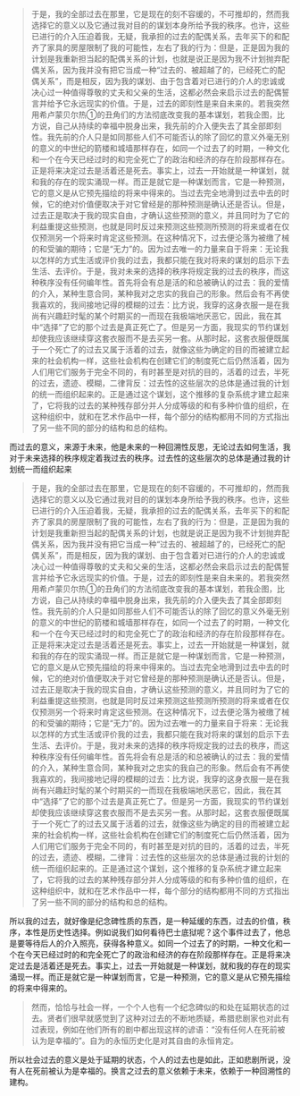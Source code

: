 <blockquote data-pid="d7Qj01un">于是，我的全部过去在那里，它是现在的刻不容缓的，不可推却的，然而我选择它的意义以及它通过我对目的的谋划本身所给予我的秩序。也许，这些已进行的介入压迫着我，无疑，我承担的过去的配偶关系，去年买下的和配齐了家具的房屋限制了我的可能性，左右了我的行为：但是，正是因为我的计划是我重新担当起的配偶关系的计划，也就是说正是因为我不计划抛弃配偶关系，因为我并没有把它当成一种“过去的、被超越了的，已经死亡的配偶关系”，而是相反，因为我的谋划、由于包含着对已进行的介人的忠诚或决心过一种值得尊敬的丈夫和父亲的生活，这都必然会来启示过去的配偶誓言并给予它永远现实的价值。于是，过去的即刻性是来自未来的。若我突然用希卢蒙贝尔热①的丑角们的方法彻底改变我的基本谋划，若我企图，比方说，自己从持续的幸福中脱身出来，我先前的介入便失去了其全部即刻性。我先前的介人只是如同那些人们不可能否认的除了回忆的意义外毫无别的意义的中世纪的箭楼和城墙那样存在，如同一个过去了的时期，一种文化和一个在今天已经过时的和完全死亡了的政治和经济的存在阶段那样存在。正是将来决定过去是活着还是死去。事实上，过去一开始就是一种谋划，就和我的存在的现实涌现一样。而正是就它是一种谋划而言，它是一种预测，它的意义是从它预先描绘的将来中得来的。当过去完全地滑到过去中去的时候，它的绝对价值便取决于对它曾经是的那种预测是确认还是否认。但是，过去正是取决于我的现实自由，才确认这些预测的意义，并且同时为了它的利益重提这些预测，也就是同时反过来预测这些预测所预测的将来或者在仅仅预测另一个将来时肯定这些预测。在这种情况下，过去便沦落为被缴了械的和受骗的期待；它是“无力”的。因为过去唯一的力量来自于将来：无论我以怎样的方式生活或评价我的过去，我都只能在我对将来的谋划的启示下去生活、去评价。于是，我对未来的选择的秩序将规定我的过去的秩序，而这种秩序没有任何编年性。首先将会有总是活的和总被确认的过去：我的爱情的介入，某种生意合同，某种我对之忠实的我自己的形象。然后会有不再使我喜欢的，我间接地记得的模糊的过去：比方说，我穿的这身衣服一是在我尚有兴趣赶时髦的某个时期买的一而现在我极端地厌恶它，因此，我在其中“选择”了它的那个过去是真正死亡了。但是另一方面，我现实的节约谋划却使我应该继续穿这套衣服而不是去买另一套。从那时起，这套衣服便既属于一个死亡了的过去又属于活着的过去，就像这些为确定的目的而被建立起来的社会机构一样，这些社会机构在创建它们的制度死亡后仍然活着，因为人们用它们服务于完全不同的，有时甚至是对抗的目的，活着的过去，半死的过去，遗迹、模糊，二律背反：过去性的这些层次的总体是通过我的计划的统一而组织起来的。正是通过这个谋划，这个推移的复杂系统才建立起来了，它将我的过去的某种残存部分并人分成等级的和有多种价值的组织，在这种组织中，就和在艺术作品中一样，每个部分的结构都用不同的方式指出了另一些不同的部分的结构和总的结构。</blockquote><p data-pid="dMg-sFVZ">而过去的意义，来源于未来，他是未来的一种回溯性反思，无论过去如何生活，我对于未来选择的秩序规定着我过去的秩序。过去性的这些层次的总体是通过我的计划统一而组织起来</p><blockquote data-pid="SMjd4-6k">于是，我的全部过去在那里，它是现在的刻不容缓的，不可推却的，然而我选择它的意义以及它通过我对目的的谋划本身所给予我的秩序。也许，这些已进行的介入压迫着我，无疑，我承担的过去的配偶关系，去年买下的和配齐了家具的房屋限制了我的可能性，左右了我的行为：但是，正是因为我的计划是我重新担当起的配偶关系的计划，也就是说正是因为我不计划抛弃配偶关系，因为我并没有把它当成一种“过去的、被超越了的，已经死亡的配偶关系”，而是相反，因为我的谋划、由于包含着对已进行的介人的忠诚或决心过一种值得尊敬的丈夫和父亲的生活，这都必然会来启示过去的配偶誓言并给予它永远现实的价值。于是，过去的即刻性是来自未来的。若我突然用希卢蒙贝尔热①的丑角们的方法彻底改变我的基本谋划，若我企图，比方说，自己从持续的幸福中脱身出来，我先前的介入便失去了其全部即刻性。我先前的介人只是如同那些人们不可能否认的除了回忆的意义外毫无别的意义的中世纪的箭楼和城墙那样存在，如同一个过去了的时期，一种文化和一个在今天已经过时的和完全死亡了的政治和经济的存在阶段那样存在。正是将来决定过去是活着还是死去。事实上，过去一开始就是一种谋划，就和我的存在的现实涌现一样。而正是就它是一种谋划而言，它是一种预测，它的意义是从它预先描绘的将来中得来的。当过去完全地滑到过去中去的时候，它的绝对价值便取决于对它曾经是的那种预测是确认还是否认。但是，过去正是取决于我的现实自由，才确认这些预测的意义，并且同时为了它的利益重提这些预测，也就是同时反过来预测这些预测所预测的将来或者在仅仅预测另一个将来时肯定这些预测。在这种情况下，过去便沦落为被缴了械的和受骗的期待；它是“无力”的。因为过去唯一的力量来自于将来：无论我以怎样的方式生活或评价我的过去，我都只能在我对将来的谋划的启示下去生活、去评价。于是，我对未来的选择的秩序将规定我的过去的秩序，而这种秩序没有任何编年性。首先将会有总是活的和总被确认的过去：我的爱情的介入，某种生意合同，某种我对之忠实的我自己的形象。然后会有不再使我喜欢的，我间接地记得的模糊的过去：比方说，我穿的这身衣服一是在我尚有兴趣赶时髦的某个时期买的一而现在我极端地厌恶它，因此，我在其中“选择”了它的那个过去是真正死亡了。但是另一方面，我现实的节约谋划却使我应该继续穿这套衣服而不是去买另一套。从那时起，这套衣服便既属于一个死亡了的过去又属于活着的过去，就像这些为确定的目的而被建立起来的社会机构一样，这些社会机构在创建它们的制度死亡后仍然活着，因为人们用它们服务于完全不同的，有时甚至是对抗的目的，活着的过去，半死的过去，遗迹、模糊，二律背：过去性的这些层次的总体是通过我的计划的统一而组织起来的。正是通过这个谋划，这个推移的复杂系统才建立起来了，它将我的过去的某种残存部分并人分成等级的和有多种价值的组织，在这种组织中，就和在艺术作品中一样，每个部分的结构都用不同的方式指出了另一些不同的部分的结构和总的结构。</blockquote><p data-pid="ReAB7Z9n">所以我的过去，就好像是纪念碑性质的东西，是一种延缓的东西，过去的价值，秩序，本性是历史性选择。例如说我们如何看待巴士底狱呢？这个事件过去了，他总是要等待后人的介入照亮，获得各种意义。如同一个过去了的时期，一种文化和一个在今天已经过时的和完全死亡了的政治和经济的存在阶段那样存在。正是将来决定过去是活着还是死去。事实上，过去一开始就是一种谋划，就和我的存在的现实涌现一样。而正是就它是一种谋划而言，它是一种预测，它的意义是从它预先描绘的将来中得来的。</p><blockquote data-pid="ULiM1VTE">然而，恰恰与社会一样，一个个人也有一个纪念碑似的和处在延期状态的过去。贤者们很早就感觉到了这种对过去的不断地质疑，希腊悲剧家也对此有过表现，例如在他们所有的剧中都出现这样的谚语：“没有任何人在死前被认为是幸福的”。自为的永恒历史化是对其自由的永恒肯定。</blockquote><p data-pid="aNiDuTKJ">所以社会过去的意义是处于延期的状态，个人的过去也是如此，正如悲剧所说，没有人在死前被认为是幸福的。换言之过去的意义依赖于未来，依赖于一种回溯性的建构。</p><p></p><p></p><p></p><p></p><p></p><p></p><p></p><p></p><p></p><p></p><p></p><p></p><p></p><p></p><p></p><p></p><p></p><p></p><p></p><p></p><p></p><p></p><p></p><p></p><p></p>